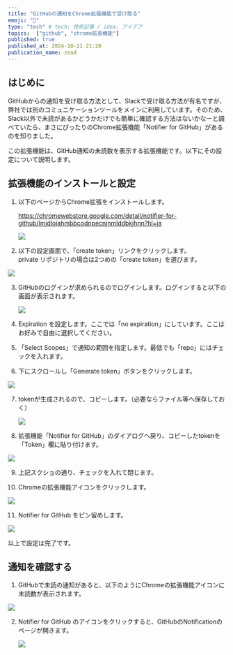 ```yaml
---
title: "GitHubの通知をChrome拡張機能で受け取る"
emoji: "🔔"
type: "tech" # tech: 技術記事 / idea: アイデア
topics:  ["github", "chrome拡張機能"]
published: true
published_at: 2024-10-21 21:20
publication_name: zead
---
```


## はじめに

GitHubからの通知を受け取る方法として、Slackで受け取る方法が有名ですが、弊社では別のコミュニケーションツールをメインに利用しています。そのため、Slack以外で未読があるかどうかだけでも簡単に確認する方法はないかなーと調べていたら、まさにぴったりのChrome拡張機能「Notifier for GitHub」があるのを知りました。

この拡張機能は、GitHub通知の未読数を表示する拡張機能です。以下にその設定について説明します。

## 拡張機能のインストールと設定

1. 以下のページからChrome拡張をインストールします。

    https://chromewebstore.google.com/detail/notifier-for-github/lmjdlojahmbbcodnpecnjnmlddbkjhnn?hl=ja

    ![](https://storage.googleapis.com/zenn-user-upload/745ee5808950-20241016.png)

2. 以下の設定画面で、「create token」リンクをクリックします。  
   private リポジトリの場合は2つめの「create token」を選びます。

![](https://storage.googleapis.com/zenn-user-upload/8fc19690624f-20241016.png)

3. GitHubのログインが求められるのでログインします。ログインすると以下の画面が表示されます。

    ![](https://storage.googleapis.com/zenn-user-upload/45ac36553e9c-20241016.png)

4. Expiration を設定します。ここでは「no expiration」にしています。ここはお好みで自由に選択してください。

5. 「Select Scopes」で通知の範囲を指定します。最低でも「repo」にはチェックを入れます。

6. 下にスクロールし「Generate token」ボタンをクリックします。

![](https://storage.googleapis.com/zenn-user-upload/1cf9f2f02c30-20241016.png)

7. tokenが生成されるので、コピーします。（必要ならファイル等へ保存しておく）

    ![](https://storage.googleapis.com/zenn-user-upload/f17c5dcd3ce4-20241016.png)

8. 拡張機能「Notifier for GitHub」のダイアログへ戻り、コピーしたtokenを「Token」欄に貼り付けます。

![](https://storage.googleapis.com/zenn-user-upload/e77b79864d8a-20241016.png)


9. 上記スクショの通り、チェックを入れて閉じます。

10. Chromeの拡張機能アイコンをクリックします。

![](https://storage.googleapis.com/zenn-user-upload/b52b0e4d637a-20241016.png)

11. Notifier for GitHub をピン留めします。

![](https://storage.googleapis.com/zenn-user-upload/df8b5e2fa585-20241016.png)


以上で設定は完了です。

## 通知を確認する

1. GitHubで未読の通知があると、以下のようにChromeの拡張機能アイコンに未読数が表示されます。

![](https://storage.googleapis.com/zenn-user-upload/8e0e15177f0f-20241016.png)


2. Notifier for GitHub のアイコンをクリックすると、GitHubのNotificationのページが開きます。

    ![](https://storage.googleapis.com/zenn-user-upload/c2c881ede691-20241016.png)


